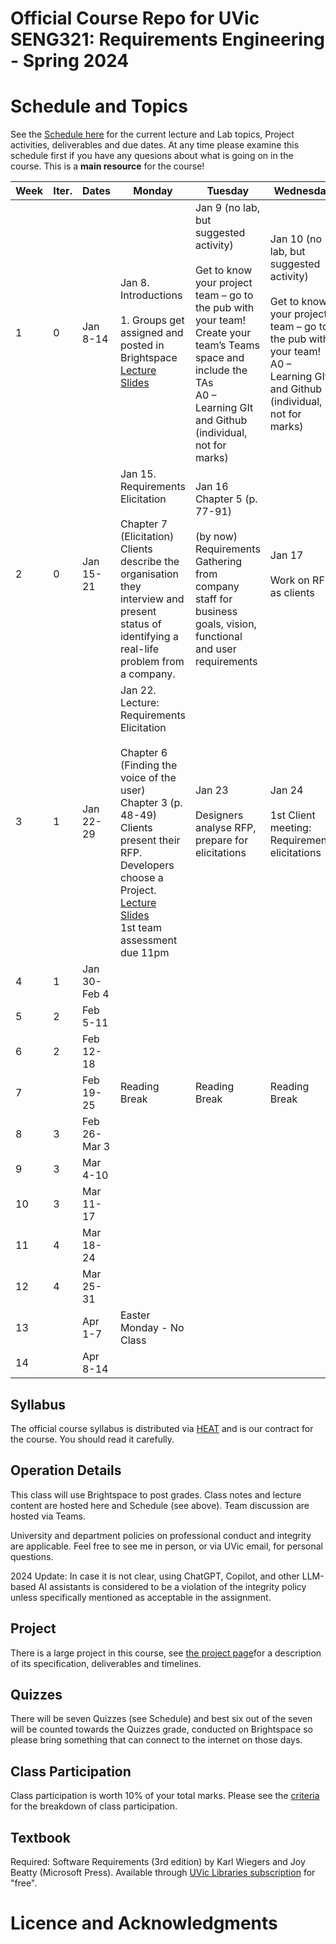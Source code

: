 # Official Course Repo for UVic SENG321: Requirements Engineering - Spring 2024


# Schedule and Topics

See the [Schedule here](https://docs.google.com/document/d/1e1wlBW-2_hh0Vhph0EYUQcGn887zH0AN371tf4vGWIA/edit?usp=sharing) for the current lecture and Lab topics, Project activities, deliverables and due dates. At any time please examine this schedule first if you have any quesions about what is going on in the course. This is a **main resource** for the course!

| Week | Iter. | Dates | Monday | Tuesday | Wednesday | Thursday | Sunday |
| ----------- | ----------- | ----------- | ----------- | ----------- | ----------- | ----------- | ----------- | 
| 1 | 0 | Jan 8-14 | Jan 8. Introductions <br/> <br/> 1. Groups get assigned and posted in Brightspace <br/> [Lecture Slides](https://github.com/Uvic-SENG321Spring2024/course/blob/main/lectures/1_introductions.pdf) | Jan 9 (no lab, but suggested activity) <br/> <br/> Get to know your project team – go to the pub with your team! <br/> Create your team’s Teams space and include the TAs <br/> A0 – Learning GIt and Github (individual, not for marks)|  Jan 10 (no lab, but suggested activity) <br/> <br/> Get to know your project team – go to the pub with your team! <br/> A0 – Learning GIt and Github (individual, not for marks) | Jan 11. Introductions 2  <br/> <br/> Chapter 1 (Intro to RE) <br/> If conducting interviews before next week, also Read Chapter 7 (Elicitation) <br/> QUIZ 1. |  Find a company and schedule interviews <br/><br/> Let teaching team know about the company you found.  <br/> Setup your teams’ GH repos.  |
| 2 | 0 | Jan 15-21  | Jan 15. Requirements Elicitation <br/> <br/> Chapter 7 (Elicitation) <br/> Clients describe the organisation they interview and present status of identifying a real-life problem from a company.  | Jan 16 <br/> Chapter 5 (p. 77-91) <br/> <br/> (by now) Requirements Gathering from company staff for business goals, vision, functional and user requirements | Jan 17 <br/> <br/> Work on RFP, as clients | Jan 18 CrowdRE <br/> <br/> A Requirements Development Framework  <br/> Chapter 3 (p. 43-47) | Request for Proposal document due Sunday 10pm. |
| 3 | 1 | Jan 22-29  | Jan 22. Lecture: Requirements Elicitation <br/> <br/> Chapter 6 (Finding the voice of the user) Chapter 3 (p. 48-49)<br/> Clients present their RFP. Developers choose a Project.<br/> [Lecture Slides](https://github.com/Uvic-SENG321Spring2024/course/blob/main/lectures/5_elicitation.pdf) <br/>1st team assessment due 11pm  | Jan 23 <br/> <br/>Designers analyse RFP, prepare for elicitations  | Jan 24 <br/><br/>1st Client meeting:   Requirements elicitations | Jan 25 Requirements Documentation <br/> <br/> Chapter 10 (Documenting requirements) <br/>  QUIZ 2 | |
| 4 | 1 | Jan 30-Feb 4 | | | | | |
| 5 | 2 | Feb 5-11 |  | | | | |
| 6 | 2 | Feb 12-18 | | | | | |
| 7 |  | Feb 19-25| Reading Break | Reading Break | Reading Break | Reading Break | Reading Break | Reading Break |
| 8 | 3 | Feb 26-Mar 3 |  | | | | |
| 9 | 3 | Mar 4-10| |  | | | |
| 10 | 3 | Mar 11-17|  | | | | |
| 11 | 4 | Mar 18-24|  | | | | |
| 12 | 4 | Mar 25-31|  | | | | |
| 13 |  | Apr 1-7 |  Easter Monday - No Class | | | | |
| 14 |  | Apr 8-14|  | | | | |

## Syllabus
The official course syllabus is distributed via [HEAT](https://heat.csc.uvic.ca/coview/course/2024011/SENG321) and is our contract for the course. You should read it carefully.

## Operation Details
This class will use Brightspace to post grades. Class notes and lecture content are hosted here and Schedule (see above). Team discussion are hosted via Teams. 

University and department policies on professional conduct and integrity are applicable. Feel free to see me in person, or via UVic email, for personal questions.

2024 Update: In case it is not clear, using ChatGPT, Copilot, and other LLM-based AI assistants is considered to be a violation of the integrity policy unless specifically mentioned as acceptable in the assignment.

## Project
There is a large project in this course, see [the project page](https://github.com/Uvic-SENG321Spring2024/course/tree/main/project)for a description of its specification, deliverables and timelines. 

## Quizzes
There will be seven Quizzes (see Schedule) and best six out of the seven will be counted towards the Quizzes grade, conducted on Brightspace so please bring something that can connect to the internet on those days.

## Class Participation
Class participation is worth 10% of your total marks. Please see the [criteria](https://github.com/Uvic-SENG321Spring2024/course/blob/main/Assessment%20of%20Class%20Participation.md) for the breakdown of class participation.

## Textbook
Required: Software Requirements (3rd edition) by Karl Wiegers and Joy Beatty (Microsoft Press). Available through [UVic Libraries subscription](https://search.library.uvic.ca/discovery/fulldisplay?context=PC&vid=01VIC_INST:01UVIC&search_scope=MyInst_and_CI&tab=LIBALL&docid=cdi_safari_books_v2_9780735679658) for "free".

# Licence and Acknowledgments
